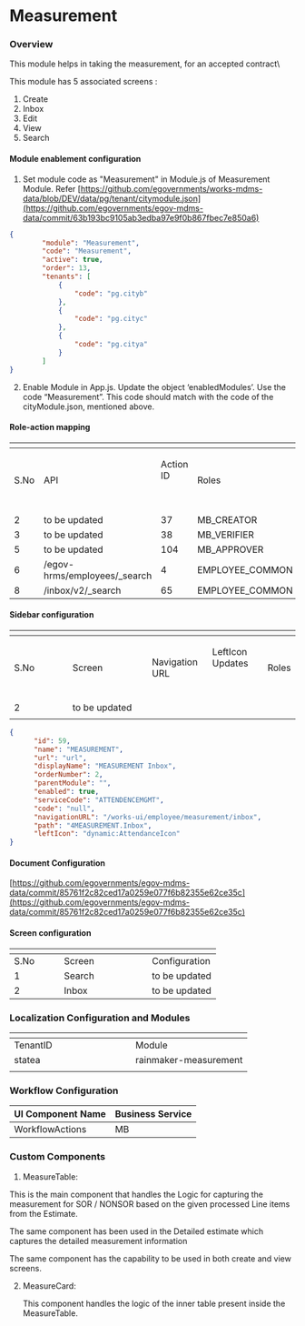 # Measurement

### Overview

This module helps in taking the measurement, for an accepted contract\


This module has 5 associated screens :&#x20;

1. Create
2. Inbox
3. Edit
4. View
5. Search

#### Module enablement configuration&#x20;

1. Set module code as "Measurement" in Module.js of Measurement Module. Refer [https://github.com/egovernments/works-mdms-data/blob/DEV/data/pg/tenant/citymodule.json](https://github.com/egovernments/egov-mdms-data/commit/63b193bc9105ab3edba97e9f0b867fbec7e850a6)

```json
{
        "module": "Measurement",
        "code": "Measurement",
        "active": true,
        "order": 13,
        "tenants": [
            {
                "code": "pg.cityb"
            },
            {
                "code": "pg.cityc"
            },
            {
                "code": "pg.citya"
            }
        ]
}
```

2. Enable Module in App.js. Update the object ‘enabledModules’. Use the code “Measurement”. This code should match with the code of the cityModule.json, mentioned above.

#### Role-action mapping

<table data-header-hidden><thead><tr><th width="91"></th><th width="260"></th><th width="110"></th><th></th></tr></thead><tbody><tr><td>S.No</td><td>API</td><td><p>Action ID</p><p><br></p></td><td>Roles</td></tr><tr><td>2</td><td>to be updated</td><td>37</td><td>MB_CREATOR</td></tr><tr><td>3</td><td>to be updated</td><td>38</td><td>MB_VERIFIER</td></tr><tr><td>5</td><td>to be updated</td><td>104</td><td>MB_APPROVER</td></tr><tr><td>6</td><td>/egov-hrms/employees/_search</td><td>4</td><td>EMPLOYEE_COMMON</td></tr><tr><td>8</td><td>/inbox/v2/_search</td><td>65</td><td>EMPLOYEE_COMMON</td></tr></tbody></table>

#### Sidebar configuration&#x20;

<table data-header-hidden><thead><tr><th width="87"></th><th width="124"></th><th></th><th></th><th></th></tr></thead><tbody><tr><td>S.No</td><td>Screen</td><td>Navigation URL</td><td><p>LeftIcon Updates</p><p><br></p></td><td>Roles</td></tr><tr><td>2</td><td>to be updated</td><td></td><td></td><td></td></tr><tr><td></td><td></td><td></td><td></td><td></td></tr></tbody></table>

```json
{
      "id": 59,
      "name": "MEASUREMENT",
      "url": "url",
      "displayName": "MEASUREMENT Inbox",
      "orderNumber": 2,
      "parentModule": "",
      "enabled": true,
      "serviceCode": "ATTENDENCEMGMT",
      "code": "null",
      "navigationURL": "/works-ui/employee/measurement/inbox",
      "path": "4MEASUREMENT.Inbox",
      "leftIcon": "dynamic:AttendanceIcon"
}
```

#### Document Configuration

[https://github.com/egovernments/egov-mdms-data/commit/85761f2c82ced17a0259e077f6b82355e62ce35c](https://github.com/egovernments/egov-mdms-data/commit/85761f2c82ced17a0259e077f6b82355e62ce35c)

#### Screen configuration&#x20;

<table data-header-hidden><thead><tr><th width="71.99999999999997"></th><th width="139"></th><th></th></tr></thead><tbody><tr><td>S.No</td><td>Screen</td><td>Configuration</td></tr><tr><td>1</td><td>Search</td><td> to be updated</td></tr><tr><td>2</td><td>Inbox</td><td> to be updated</td></tr></tbody></table>

### Localization Configuration and Modules

<table data-header-hidden><thead><tr><th width="198"></th><th></th></tr></thead><tbody><tr><td>TenantID</td><td>Module</td></tr><tr><td>statea</td><td>rainmaker-measurement</td></tr><tr><td></td><td></td></tr></tbody></table>

### &#x20;Workflow Configuration

| UI Component Name | Business Service |
| ----------------- | ---------------- |
| WorkflowActions   | MB               |

### Custom Components

1. MeasureTable:&#x20;

&#x20;      This is the main component that handles the Logic for capturing the measurement for SOR / NONSOR based on the given processed Line items from the Estimate.

&#x20;       The same component has been used in the Detailed estimate which captures the detailed measurement information&#x20;

&#x20;      The same component has the capability to be used in both create and view screens.

2.  MeasureCard:

    &#x20;This component handles the logic of the inner table present inside the MeasureTable.

